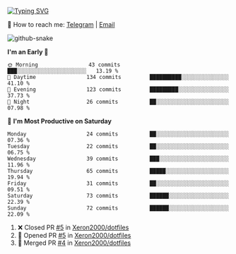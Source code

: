 [![Typing SVG](https://readme-typing-svg.demolab.com?font=Fira+Code&pause=1000&width=435&lines=%F0%9F%91%8B+Hi%2C+I'm+Xeron)](https://git.io/typing-svg)

📮️ How to reach me: [Telegram](https://t.me/Xeron23) | [Email](mailto:cw48565@gmail.com)

<picture>
  <source media="(prefers-color-scheme: dark)" srcset="https://github.com/Xeron2000/Xeron2000/blob/output/github-contribution-grid-snake-dark.svg" />
  <source media="(prefers-color-scheme: light)" srcset="https://github.com/Xeron2000/Xeron2000/blob/output/github-contribution-grid-snake.svg" />
  <img alt="github-snake" src="github-snake.svg" />
</picture>

<!--START_SECTION:waka-->
**I'm an Early 🐤** 

```text
🌞 Morning                43 commits          ███░░░░░░░░░░░░░░░░░░░░░░   13.19 % 
🌆 Daytime                134 commits         ██████████░░░░░░░░░░░░░░░   41.10 % 
🌃 Evening                123 commits         █████████░░░░░░░░░░░░░░░░   37.73 % 
🌙 Night                  26 commits          ██░░░░░░░░░░░░░░░░░░░░░░░   07.98 % 
```
📅 **I'm Most Productive on Saturday** 

```text
Monday                   24 commits          ██░░░░░░░░░░░░░░░░░░░░░░░   07.36 % 
Tuesday                  22 commits          ██░░░░░░░░░░░░░░░░░░░░░░░   06.75 % 
Wednesday                39 commits          ███░░░░░░░░░░░░░░░░░░░░░░   11.96 % 
Thursday                 65 commits          █████░░░░░░░░░░░░░░░░░░░░   19.94 % 
Friday                   31 commits          ██░░░░░░░░░░░░░░░░░░░░░░░   09.51 % 
Saturday                 73 commits          ██████░░░░░░░░░░░░░░░░░░░   22.39 % 
Sunday                   72 commits          ██████░░░░░░░░░░░░░░░░░░░   22.09 % 
```



<!--END_SECTION:waka-->

<!--START_SECTION:activity-->
1. ❌ Closed PR [#5](https://github.com/Xeron2000/dotfiles/pull/5) in [Xeron2000/dotfiles](https://github.com/Xeron2000/dotfiles)
2. 💪 Opened PR [#5](https://github.com/Xeron2000/dotfiles/pull/5) in [Xeron2000/dotfiles](https://github.com/Xeron2000/dotfiles)
3. 🎉 Merged PR [#4](https://github.com/Xeron2000/dotfiles/pull/4) in [Xeron2000/dotfiles](https://github.com/Xeron2000/dotfiles)
<!--END_SECTION:activity-->
